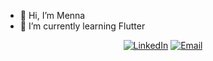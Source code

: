 - 👋 Hi, I’m Menna
- 🌱 I’m currently learning Flutter
 <p align="center">
 <a href="https://www.linkedin.com/in/menna-ragab-2b1991258/" target="_blank"><img alt="LinkedIn" src="https://img.shields.io/badge/LinkedIn-@MennaRagab-blue?style=flat&logo=linkedin"></a>
 <a href="mailto:mennaragab220@gmail.com"><img alt="Email" src="https://img.shields.io/badge/Email-mennaragab220@gmail.com-red?style=flat&logo=gmail"></a>

<!---
Menna1311/Menna1311 is a ✨ special ✨ repository because its `README.md` (this file) appears on your GitHub profile.
You can click the Preview link to take a look at your changes.
--->
